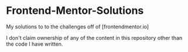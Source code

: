 # Frontend-Mentor-Solutions
My solutions to to the challenges off of [frontendmentor.io]

I don't claim ownership of any of the content in this repository other than the code I have written.
